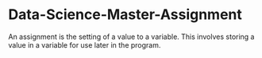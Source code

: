 # Data-Science-Master-Assignment
An assignment is the setting of a value to a variable. This involves storing a value in a variable for use later in the program.
